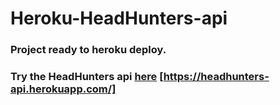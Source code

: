 # Heroku-HeadHunters-api
### Project ready to heroku deploy. 
### Try the HeadHunters api <a href="https://headhunters-api.herokuapp.com/"> here</a> [https://headhunters-api.herokuapp.com/]

